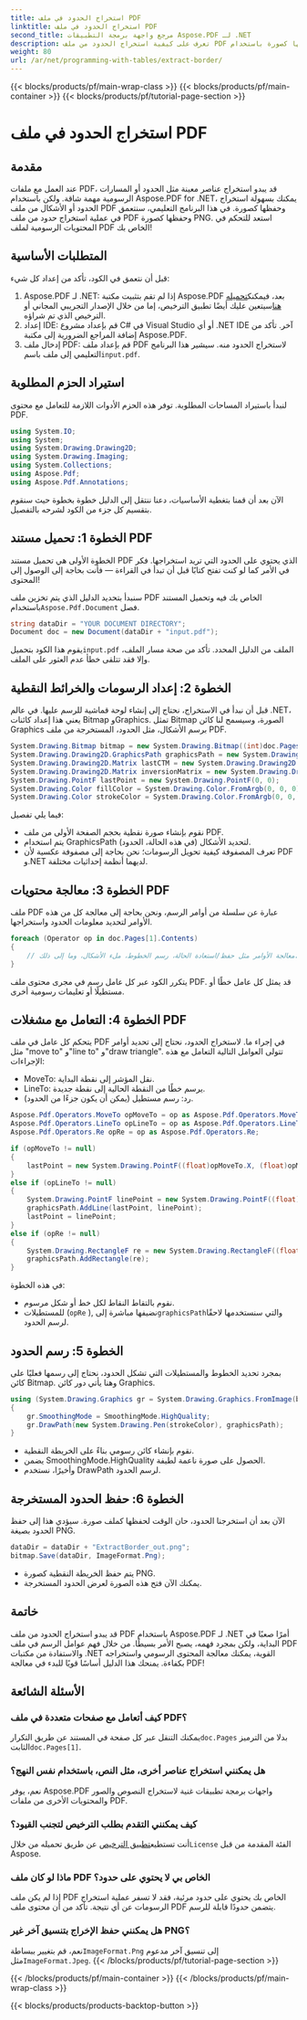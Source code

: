 ```yaml
---
title: استخراج الحدود في ملف PDF
linktitle: استخراج الحدود في ملف PDF
second_title: مرجع واجهة برمجة التطبيقات Aspose.PDF لـ .NET
description: تعرف على كيفية استخراج الحدود من ملف PDF وحفظها كصورة باستخدام Aspose.PDF لـ .NET. دليل خطوة بخطوة مع عينات التعليمات البرمجية ونصائح للنجاح.
weight: 80
url: /ar/net/programming-with-tables/extract-border/
---
```


{{< blocks/products/pf/main-wrap-class >}}
{{< blocks/products/pf/main-container >}}
{{< blocks/products/pf/tutorial-page-section >}}

# استخراج الحدود في ملف PDF

## مقدمة

عند العمل مع ملفات PDF، قد يبدو استخراج عناصر معينة مثل الحدود أو المسارات الرسومية مهمة شاقة. ولكن باستخدام Aspose.PDF for .NET، يمكنك بسهولة استخراج الحدود أو الأشكال من ملف PDF وحفظها كصورة. في هذا البرنامج التعليمي، سنتعمق في عملية استخراج حدود من ملف PDF وحفظها كصورة PNG. استعد للتحكم في المحتويات الرسومية لملف PDF الخاص بك!

## المتطلبات الأساسية

قبل أن نتعمق في الكود، تأكد من إعداد كل شيء:

1.  Aspose.PDF لـ .NET: إذا لم تقم بتثبيت مكتبة Aspose.PDF بعد، فيمكنك[تحميله هنا](https://releases.aspose.com/pdf/net/)سيتعين عليك أيضًا تطبيق الترخيص، إما من خلال الإصدار التجريبي المجاني أو الترخيص الذي تم شراؤه.
2. إعداد IDE: قم بإعداد مشروع C# في Visual Studio أو أي .NET IDE آخر. تأكد من إضافة المراجع الضرورية إلى مكتبة Aspose.PDF.
3. إدخال ملف PDF: قم بإعداد ملف PDF لاستخراج الحدود منه. سيشير هذا البرنامج التعليمي إلى ملف باسم`input.pdf`.

## استيراد الحزم المطلوبة

لنبدأ باستيراد المساحات المطلوبة. توفر هذه الحزم الأدوات اللازمة للتعامل مع محتوى PDF.

```csharp
using System.IO;
using System;
using System.Drawing.Drawing2D;
using System.Drawing.Imaging;
using System.Collections;
using Aspose.Pdf;
using Aspose.Pdf.Annotations;
```

الآن بعد أن قمنا بتغطية الأساسيات، دعنا ننتقل إلى الدليل خطوة بخطوة حيث سنقوم بتقسيم كل جزء من الكود لشرحه بالتفصيل.


## الخطوة 1: تحميل مستند PDF

الخطوة الأولى هي تحميل مستند PDF الذي يحتوي على الحدود التي تريد استخراجها. فكر في الأمر كما لو كنت تفتح كتابًا قبل أن تبدأ في القراءة — فأنت بحاجة إلى الوصول إلى المحتوى!

 سنبدأ بتحديد الدليل الذي يتم تخزين ملف PDF الخاص بك فيه وتحميل المستند باستخدام`Aspose.Pdf.Document` فصل.

```csharp
string dataDir = "YOUR DOCUMENT DIRECTORY";
Document doc = new Document(dataDir + "input.pdf");
```

 يقوم هذا الكود بتحميل`input.pdf` الملف من الدليل المحدد. تأكد من صحة مسار الملف، وإلا فقد تتلقى خطأ عدم العثور على الملف.

## الخطوة 2: إعداد الرسومات والخرائط النقطية

قبل أن نبدأ في الاستخراج، نحتاج إلى إنشاء لوحة قماشية للرسم عليها. في عالم .NET، يعني هذا إعداد كائنات Bitmap وGraphics. تمثل Bitmap الصورة، وسيسمح لنا كائن Graphics برسم الأشكال، مثل الحدود، المستخرجة من ملف PDF.

```csharp
System.Drawing.Bitmap bitmap = new System.Drawing.Bitmap((int)doc.Pages[1].PageInfo.Width, (int)doc.Pages[1].PageInfo.Height);
System.Drawing.Drawing2D.GraphicsPath graphicsPath = new System.Drawing.Drawing2D.GraphicsPath();
System.Drawing.Drawing2D.Matrix lastCTM = new System.Drawing.Drawing2D.Matrix(1, 0, 0, -1, 0, 0);
System.Drawing.Drawing2D.Matrix inversionMatrix = new System.Drawing.Drawing2D.Matrix(1, 0, 0, -1, 0, (float)doc.Pages[1].PageInfo.Height);
System.Drawing.PointF lastPoint = new System.Drawing.PointF(0, 0);
System.Drawing.Color fillColor = System.Drawing.Color.FromArgb(0, 0, 0);
System.Drawing.Color strokeColor = System.Drawing.Color.FromArgb(0, 0, 0);
```

فيما يلي تفصيل:
- نقوم بإنشاء صورة نقطية بحجم الصفحة الأولى من ملف PDF.
- يتم استخدام GraphicsPath لتحديد الأشكال (في هذه الحالة، الحدود).
- تعرف المصفوفة كيفية تحويل الرسومات؛ نحن بحاجة إلى مصفوفة عكسية لأن PDF و.NET لديهما أنظمة إحداثيات مختلفة.

## الخطوة 3: معالجة محتويات PDF


ملف PDF عبارة عن سلسلة من أوامر الرسم، ونحن بحاجة إلى معالجة كل من هذه الأوامر لتحديد معلومات الحدود واستخراجها.

```csharp
foreach (Operator op in doc.Pages[1].Contents)
{
    // معالجة الأوامر مثل حفظ/استعادة الحالة، رسم الخطوط، ملء الأشكال، وما إلى ذلك.
}
```

يتكرر الكود عبر كل عامل رسم في مجرى محتوى ملف PDF. قد يمثل كل عامل خطًا أو مستطيلًا أو تعليمات رسومية أخرى.

## الخطوة 4: التعامل مع مشغلات PDF

يتحكم كل عامل في ملف PDF في إجراء ما. لاستخراج الحدود، نحتاج إلى تحديد أوامر مثل "move to" و"line to" و"draw triangle". تتولى العوامل التالية التعامل مع هذه الإجراءات:

- MoveTo: نقل المؤشر إلى نقطة البداية.
- LineTo: يرسم خطًا من النقطة الحالية إلى نقطة جديدة.
- رد: رسم مستطيل (يمكن أن يكون جزءًا من الحدود).

```csharp
Aspose.Pdf.Operators.MoveTo opMoveTo = op as Aspose.Pdf.Operators.MoveTo;
Aspose.Pdf.Operators.LineTo opLineTo = op as Aspose.Pdf.Operators.LineTo;
Aspose.Pdf.Operators.Re opRe = op as Aspose.Pdf.Operators.Re;

if (opMoveTo != null)
{
    lastPoint = new System.Drawing.PointF((float)opMoveTo.X, (float)opMoveTo.Y);
}
else if (opLineTo != null)
{
    System.Drawing.PointF linePoint = new System.Drawing.PointF((float)opLineTo.X, (float)opLineTo.Y);
    graphicsPath.AddLine(lastPoint, linePoint);
    lastPoint = linePoint;
}
else if (opRe != null)
{
    System.Drawing.RectangleF re = new System.Drawing.RectangleF((float)opRe.X, (float)opRe.Y, (float)opRe.Width, (float)opRe.Height);
    graphicsPath.AddRectangle(re);
}
```

في هذه الخطوة:
- نقوم بالتقاط النقاط لكل خط أو شكل مرسوم.
- للمستطيلات (`opRe` ), نضيفها مباشرة إلى`graphicsPath`والتي سنستخدمها لاحقًا لرسم الحدود.

## الخطوة 5: رسم الحدود

بمجرد تحديد الخطوط والمستطيلات التي تشكل الحدود، نحتاج إلى رسمها فعليًا على كائن Bitmap. وهنا يأتي دور كائن Graphics.

```csharp
using (System.Drawing.Graphics gr = System.Drawing.Graphics.FromImage(bitmap))
{
    gr.SmoothingMode = SmoothingMode.HighQuality;
    gr.DrawPath(new System.Drawing.Pen(strokeColor), graphicsPath);
}
```

- نقوم بإنشاء كائن رسومي بناءً على الخريطة النقطية.
- يضمن SmoothingMode.HighQuality الحصول على صورة ناعمة لطيفة.
- وأخيرًا، نستخدم DrawPath لرسم الحدود.

## الخطوة 6: حفظ الحدود المستخرجة

الآن بعد أن استخرجنا الحدود، حان الوقت لحفظها كملف صورة. سيؤدي هذا إلى حفظ الحدود بصيغة PNG.

```csharp
dataDir = dataDir + "ExtractBorder_out.png";
bitmap.Save(dataDir, ImageFormat.Png);
```

- يتم حفظ الخريطة النقطية كصورة PNG.
- يمكنك الآن فتح هذه الصورة لعرض الحدود المستخرجة.

## خاتمة

قد يبدو استخراج الحدود من ملف PDF باستخدام Aspose.PDF لـ .NET أمرًا صعبًا في البداية، ولكن بمجرد فهمه، يصبح الأمر بسيطًا. من خلال فهم عوامل الرسم في ملف PDF والاستفادة من مكتبات .NET القوية، يمكنك معالجة المحتوى الرسومي واستخراجه بكفاءة. يمنحك هذا الدليل أساسًا قويًا للبدء في معالجة PDF!

## الأسئلة الشائعة

### كيف أتعامل مع صفحات متعددة في ملف PDF؟  
 يمكنك التنقل عبر كل صفحة في المستند عن طريق التكرار`doc.Pages` بدلا من الترميز الثابت`doc.Pages[1]`.

### هل يمكنني استخراج عناصر أخرى، مثل النص، باستخدام نفس النهج؟  
نعم، يوفر Aspose.PDF واجهات برمجة تطبيقات غنية لاستخراج النصوص والصور والمحتويات الأخرى من ملفات PDF.

### كيف يمكنني التقدم بطلب الترخيص لتجنب القيود؟  
 أنت تستطيع[تطبيق الترخيص](https://purchase.aspose.com/temporary-license/) عن طريق تحميله من خلال`License` الفئة المقدمة من قبل Aspose.

### ماذا لو كان ملف PDF الخاص بي لا يحتوي على حدود؟  
إذا لم يكن ملف PDF الخاص بك يحتوي على حدود مرئية، فقد لا تسفر عملية استخراج الرسومات عن أي نتيجة. تأكد من أن محتوى ملف PDF يتضمن حدودًا قابلة للرسم.

### هل يمكنني حفظ الإخراج بتنسيق آخر غير PNG؟  
 نعم، قم بتغيير ببساطة`ImageFormat.Png` إلى تنسيق آخر مدعوم مثل`ImageFormat.Jpeg`.
{{< /blocks/products/pf/tutorial-page-section >}}

{{< /blocks/products/pf/main-container >}}
{{< /blocks/products/pf/main-wrap-class >}}

{{< blocks/products/products-backtop-button >}}
